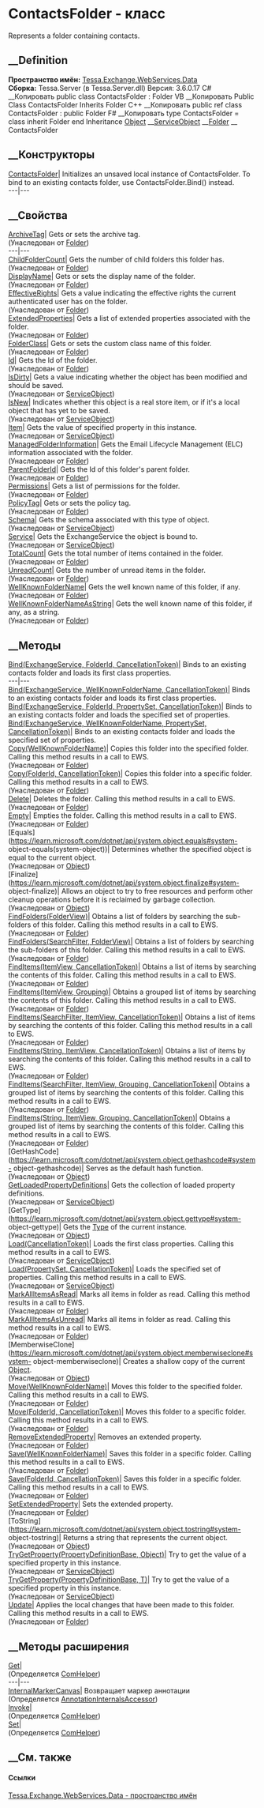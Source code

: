 # ContactsFolder - класс
Represents a folder containing contacts.
## __Definition
 **Пространство имён:**
[Tessa.Exchange.WebServices.Data](N_Tessa_Exchange_WebServices_Data.htm)  
 **Сборка:** Tessa.Server (в Tessa.Server.dll) Версия: 3.6.0.17
C# __Копировать
     public class ContactsFolder : Folder
VB __Копировать
     Public Class ContactsFolder
    	Inherits Folder
C++ __Копировать
     public ref class ContactsFolder : public Folder
F# __Копировать
     type ContactsFolder = 
        class
            inherit Folder
        end
Inheritance
    [Object](https://learn.microsoft.com/dotnet/api/system.object) __[ServiceObject](T_Tessa_Exchange_WebServices_Data_ServiceObject.htm) __[Folder](T_Tessa_Exchange_WebServices_Data_Folder.htm) __ ContactsFolder
##  __Конструкторы
[ContactsFolder](M_Tessa_Exchange_WebServices_Data_ContactsFolder__ctor.htm)|
Initializes an unsaved local instance of ContactsFolder. To bind to an
existing contacts folder, use ContactsFolder.Bind() instead.  
---|---  
## __Свойства
[ArchiveTag](P_Tessa_Exchange_WebServices_Data_Folder_ArchiveTag.htm)|  Gets
or sets the archive tag.  
(Унаследован от [Folder](T_Tessa_Exchange_WebServices_Data_Folder.htm))  
---|---  
[ChildFolderCount](P_Tessa_Exchange_WebServices_Data_Folder_ChildFolderCount.htm)|
Gets the number of child folders this folder has.  
(Унаследован от [Folder](T_Tessa_Exchange_WebServices_Data_Folder.htm))  
[DisplayName](P_Tessa_Exchange_WebServices_Data_Folder_DisplayName.htm)|  Gets
or sets the display name of the folder.  
(Унаследован от [Folder](T_Tessa_Exchange_WebServices_Data_Folder.htm))  
[EffectiveRights](P_Tessa_Exchange_WebServices_Data_Folder_EffectiveRights.htm)|
Gets a value indicating the effective rights the current authenticated user
has on the folder.  
(Унаследован от [Folder](T_Tessa_Exchange_WebServices_Data_Folder.htm))  
[ExtendedProperties](P_Tessa_Exchange_WebServices_Data_Folder_ExtendedProperties.htm)|
Gets a list of extended properties associated with the folder.  
(Унаследован от [Folder](T_Tessa_Exchange_WebServices_Data_Folder.htm))  
[FolderClass](P_Tessa_Exchange_WebServices_Data_Folder_FolderClass.htm)|  Gets
or sets the custom class name of this folder.  
(Унаследован от [Folder](T_Tessa_Exchange_WebServices_Data_Folder.htm))  
[Id](P_Tessa_Exchange_WebServices_Data_Folder_Id.htm)|  Gets the Id of the
folder.  
(Унаследован от [Folder](T_Tessa_Exchange_WebServices_Data_Folder.htm))  
[IsDirty](P_Tessa_Exchange_WebServices_Data_ServiceObject_IsDirty.htm)|  Gets
a value indicating whether the object has been modified and should be saved.  
(Унаследован от
[ServiceObject](T_Tessa_Exchange_WebServices_Data_ServiceObject.htm))  
[IsNew](P_Tessa_Exchange_WebServices_Data_ServiceObject_IsNew.htm)|  Indicates
whether this object is a real store item, or if it's a local object that has
yet to be saved.  
(Унаследован от
[ServiceObject](T_Tessa_Exchange_WebServices_Data_ServiceObject.htm))  
[Item](P_Tessa_Exchange_WebServices_Data_ServiceObject_Item.htm)|  Gets the
value of specified property in this instance.  
(Унаследован от
[ServiceObject](T_Tessa_Exchange_WebServices_Data_ServiceObject.htm))  
[ManagedFolderInformation](P_Tessa_Exchange_WebServices_Data_Folder_ManagedFolderInformation.htm)|
Gets the Email Lifecycle Management (ELC) information associated with the
folder.  
(Унаследован от [Folder](T_Tessa_Exchange_WebServices_Data_Folder.htm))  
[ParentFolderId](P_Tessa_Exchange_WebServices_Data_Folder_ParentFolderId.htm)|
Gets the Id of this folder's parent folder.  
(Унаследован от [Folder](T_Tessa_Exchange_WebServices_Data_Folder.htm))  
[Permissions](P_Tessa_Exchange_WebServices_Data_Folder_Permissions.htm)|  Gets
a list of permissions for the folder.  
(Унаследован от [Folder](T_Tessa_Exchange_WebServices_Data_Folder.htm))  
[PolicyTag](P_Tessa_Exchange_WebServices_Data_Folder_PolicyTag.htm)|  Gets or
sets the policy tag.  
(Унаследован от [Folder](T_Tessa_Exchange_WebServices_Data_Folder.htm))  
[Schema](P_Tessa_Exchange_WebServices_Data_ServiceObject_Schema.htm)|  Gets
the schema associated with this type of object.  
(Унаследован от
[ServiceObject](T_Tessa_Exchange_WebServices_Data_ServiceObject.htm))  
[Service](P_Tessa_Exchange_WebServices_Data_ServiceObject_Service.htm)|  Gets
the ExchangeService the object is bound to.  
(Унаследован от
[ServiceObject](T_Tessa_Exchange_WebServices_Data_ServiceObject.htm))  
[TotalCount](P_Tessa_Exchange_WebServices_Data_Folder_TotalCount.htm)|  Gets
the total number of items contained in the folder.  
(Унаследован от [Folder](T_Tessa_Exchange_WebServices_Data_Folder.htm))  
[UnreadCount](P_Tessa_Exchange_WebServices_Data_Folder_UnreadCount.htm)|  Gets
the number of unread items in the folder.  
(Унаследован от [Folder](T_Tessa_Exchange_WebServices_Data_Folder.htm))  
[WellKnownFolderName](P_Tessa_Exchange_WebServices_Data_Folder_WellKnownFolderName.htm)|
Gets the well known name of this folder, if any.  
(Унаследован от [Folder](T_Tessa_Exchange_WebServices_Data_Folder.htm))  
[WellKnownFolderNameAsString](P_Tessa_Exchange_WebServices_Data_Folder_WellKnownFolderNameAsString.htm)|
Gets the well known name of this folder, if any, as a string.  
(Унаследован от [Folder](T_Tessa_Exchange_WebServices_Data_Folder.htm))  
##  __Методы
[Bind(ExchangeService, FolderId,
CancellationToken)](M_Tessa_Exchange_WebServices_Data_ContactsFolder_Bind.htm)|
Binds to an existing contacts folder and loads its first class properties.  
---|---  
[Bind(ExchangeService, WellKnownFolderName,
CancellationToken)](M_Tessa_Exchange_WebServices_Data_ContactsFolder_Bind_2.htm)|
Binds to an existing contacts folder and loads its first class properties.  
[Bind(ExchangeService, FolderId, PropertySet,
CancellationToken)](M_Tessa_Exchange_WebServices_Data_ContactsFolder_Bind_1.htm)|
Binds to an existing contacts folder and loads the specified set of
properties.  
[Bind(ExchangeService, WellKnownFolderName, PropertySet,
CancellationToken)](M_Tessa_Exchange_WebServices_Data_ContactsFolder_Bind_3.htm)|
Binds to an existing contacts folder and loads the specified set of
properties.  
[Copy(WellKnownFolderName)](M_Tessa_Exchange_WebServices_Data_Folder_Copy_1.htm)|
Copies this folder into the specified folder. Calling this method results in a
call to EWS.  
(Унаследован от [Folder](T_Tessa_Exchange_WebServices_Data_Folder.htm))  
[Copy(FolderId,
CancellationToken)](M_Tessa_Exchange_WebServices_Data_Folder_Copy.htm)|
Copies this folder into a specific folder. Calling this method results in a
call to EWS.  
(Унаследован от [Folder](T_Tessa_Exchange_WebServices_Data_Folder.htm))  
[Delete](M_Tessa_Exchange_WebServices_Data_Folder_Delete.htm)|  Deletes the
folder. Calling this method results in a call to EWS.  
(Унаследован от [Folder](T_Tessa_Exchange_WebServices_Data_Folder.htm))  
[Empty](M_Tessa_Exchange_WebServices_Data_Folder_Empty.htm)|  Empties the
folder. Calling this method results in a call to EWS.  
(Унаследован от [Folder](T_Tessa_Exchange_WebServices_Data_Folder.htm))  
[Equals](https://learn.microsoft.com/dotnet/api/system.object.equals#system-
object-equals\(system-object\))| Determines whether the specified object is
equal to the current object.  
(Унаследован от
[Object](https://learn.microsoft.com/dotnet/api/system.object))  
[Finalize](https://learn.microsoft.com/dotnet/api/system.object.finalize#system-
object-finalize)| Allows an object to try to free resources and perform other
cleanup operations before it is reclaimed by garbage collection.  
(Унаследован от
[Object](https://learn.microsoft.com/dotnet/api/system.object))  
[FindFolders(FolderView)](M_Tessa_Exchange_WebServices_Data_Folder_FindFolders.htm)|
Obtains a list of folders by searching the sub-folders of this folder. Calling
this method results in a call to EWS.  
(Унаследован от [Folder](T_Tessa_Exchange_WebServices_Data_Folder.htm))  
[FindFolders(SearchFilter,
FolderView)](M_Tessa_Exchange_WebServices_Data_Folder_FindFolders_1.htm)|
Obtains a list of folders by searching the sub-folders of this folder. Calling
this method results in a call to EWS.  
(Унаследован от [Folder](T_Tessa_Exchange_WebServices_Data_Folder.htm))  
[FindItems(ItemView,
CancellationToken)](M_Tessa_Exchange_WebServices_Data_Folder_FindItems_2.htm)|
Obtains a list of items by searching the contents of this folder. Calling this
method results in a call to EWS.  
(Унаследован от [Folder](T_Tessa_Exchange_WebServices_Data_Folder.htm))  
[FindItems(ItemView,
Grouping)](M_Tessa_Exchange_WebServices_Data_Folder_FindItems_3.htm)|  Obtains
a grouped list of items by searching the contents of this folder. Calling this
method results in a call to EWS.  
(Унаследован от [Folder](T_Tessa_Exchange_WebServices_Data_Folder.htm))  
[FindItems(SearchFilter, ItemView,
CancellationToken)](M_Tessa_Exchange_WebServices_Data_Folder_FindItems_4.htm)|
Obtains a list of items by searching the contents of this folder. Calling this
method results in a call to EWS.  
(Унаследован от [Folder](T_Tessa_Exchange_WebServices_Data_Folder.htm))  
[FindItems(String, ItemView,
CancellationToken)](M_Tessa_Exchange_WebServices_Data_Folder_FindItems.htm)|
Obtains a list of items by searching the contents of this folder. Calling this
method results in a call to EWS.  
(Унаследован от [Folder](T_Tessa_Exchange_WebServices_Data_Folder.htm))  
[FindItems(SearchFilter, ItemView, Grouping,
CancellationToken)](M_Tessa_Exchange_WebServices_Data_Folder_FindItems_5.htm)|
Obtains a grouped list of items by searching the contents of this folder.
Calling this method results in a call to EWS.  
(Унаследован от [Folder](T_Tessa_Exchange_WebServices_Data_Folder.htm))  
[FindItems(String, ItemView, Grouping,
CancellationToken)](M_Tessa_Exchange_WebServices_Data_Folder_FindItems_1.htm)|
Obtains a grouped list of items by searching the contents of this folder.
Calling this method results in a call to EWS.  
(Унаследован от [Folder](T_Tessa_Exchange_WebServices_Data_Folder.htm))  
[GetHashCode](https://learn.microsoft.com/dotnet/api/system.object.gethashcode#system-
object-gethashcode)| Serves as the default hash function.  
(Унаследован от
[Object](https://learn.microsoft.com/dotnet/api/system.object))  
[GetLoadedPropertyDefinitions](M_Tessa_Exchange_WebServices_Data_ServiceObject_GetLoadedPropertyDefinitions.htm)|
Gets the collection of loaded property definitions.  
(Унаследован от
[ServiceObject](T_Tessa_Exchange_WebServices_Data_ServiceObject.htm))  
[GetType](https://learn.microsoft.com/dotnet/api/system.object.gettype#system-
object-gettype)| Gets the
[Type](https://learn.microsoft.com/dotnet/api/system.type) of the current
instance.  
(Унаследован от
[Object](https://learn.microsoft.com/dotnet/api/system.object))  
[Load(CancellationToken)](M_Tessa_Exchange_WebServices_Data_ServiceObject_Load.htm)|
Loads the first class properties. Calling this method results in a call to
EWS.  
(Унаследован от
[ServiceObject](T_Tessa_Exchange_WebServices_Data_ServiceObject.htm))  
[Load(PropertySet,
CancellationToken)](M_Tessa_Exchange_WebServices_Data_ServiceObject_Load_1.htm)|
Loads the specified set of properties. Calling this method results in a call
to EWS.  
(Унаследован от
[ServiceObject](T_Tessa_Exchange_WebServices_Data_ServiceObject.htm))  
[MarkAllItemsAsRead](M_Tessa_Exchange_WebServices_Data_Folder_MarkAllItemsAsRead.htm)|
Marks all items in folder as read. Calling this method results in a call to
EWS.  
(Унаследован от [Folder](T_Tessa_Exchange_WebServices_Data_Folder.htm))  
[MarkAllItemsAsUnread](M_Tessa_Exchange_WebServices_Data_Folder_MarkAllItemsAsUnread.htm)|
Marks all items in folder as read. Calling this method results in a call to
EWS.  
(Унаследован от [Folder](T_Tessa_Exchange_WebServices_Data_Folder.htm))  
[MemberwiseClone](https://learn.microsoft.com/dotnet/api/system.object.memberwiseclone#system-
object-memberwiseclone)| Creates a shallow copy of the current
[Object](https://learn.microsoft.com/dotnet/api/system.object).  
(Унаследован от
[Object](https://learn.microsoft.com/dotnet/api/system.object))  
[Move(WellKnownFolderName)](M_Tessa_Exchange_WebServices_Data_Folder_Move_1.htm)|
Moves this folder to the specified folder. Calling this method results in a
call to EWS.  
(Унаследован от [Folder](T_Tessa_Exchange_WebServices_Data_Folder.htm))  
[Move(FolderId,
CancellationToken)](M_Tessa_Exchange_WebServices_Data_Folder_Move.htm)|  Moves
this folder to a specific folder. Calling this method results in a call to
EWS.  
(Унаследован от [Folder](T_Tessa_Exchange_WebServices_Data_Folder.htm))  
[RemoveExtendedProperty](M_Tessa_Exchange_WebServices_Data_Folder_RemoveExtendedProperty.htm)|
Removes an extended property.  
(Унаследован от [Folder](T_Tessa_Exchange_WebServices_Data_Folder.htm))  
[Save(WellKnownFolderName)](M_Tessa_Exchange_WebServices_Data_Folder_Save_1.htm)|
Saves this folder in a specific folder. Calling this method results in a call
to EWS.  
(Унаследован от [Folder](T_Tessa_Exchange_WebServices_Data_Folder.htm))  
[Save(FolderId,
CancellationToken)](M_Tessa_Exchange_WebServices_Data_Folder_Save.htm)|  Saves
this folder in a specific folder. Calling this method results in a call to
EWS.  
(Унаследован от [Folder](T_Tessa_Exchange_WebServices_Data_Folder.htm))  
[SetExtendedProperty](M_Tessa_Exchange_WebServices_Data_Folder_SetExtendedProperty.htm)|
Sets the extended property.  
(Унаследован от [Folder](T_Tessa_Exchange_WebServices_Data_Folder.htm))  
[ToString](https://learn.microsoft.com/dotnet/api/system.object.tostring#system-
object-tostring)| Returns a string that represents the current object.  
(Унаследован от
[Object](https://learn.microsoft.com/dotnet/api/system.object))  
[TryGetProperty(PropertyDefinitionBase,
Object)](M_Tessa_Exchange_WebServices_Data_ServiceObject_TryGetProperty.htm)|
Try to get the value of a specified property in this instance.  
(Унаследован от
[ServiceObject](T_Tessa_Exchange_WebServices_Data_ServiceObject.htm))  
[TryGetProperty<T>(PropertyDefinitionBase,
T)](M_Tessa_Exchange_WebServices_Data_ServiceObject_TryGetProperty__1.htm)|
Try to get the value of a specified property in this instance.  
(Унаследован от
[ServiceObject](T_Tessa_Exchange_WebServices_Data_ServiceObject.htm))  
[Update](M_Tessa_Exchange_WebServices_Data_Folder_Update.htm)|  Applies the
local changes that have been made to this folder. Calling this method results
in a call to EWS.  
(Унаследован от [Folder](T_Tessa_Exchange_WebServices_Data_Folder.htm))  
##  __Методы расширения
[Get](M_Tessa_Extensions_Default_Client_EDS_ComHelper_Get.htm)|  
(Определяется
[ComHelper](T_Tessa_Extensions_Default_Client_EDS_ComHelper.htm))  
---|---  
[InternalMarkerCanvas](M_Tessa_UI_Views_Charting_Annotations_AnnotationInternalsAccessor_InternalMarkerCanvas.htm)|
Возвращает маркер аннотации  
(Определяется
[AnnotationInternalsAccessor](T_Tessa_UI_Views_Charting_Annotations_AnnotationInternalsAccessor.htm))  
[Invoke](M_Tessa_Extensions_Default_Client_EDS_ComHelper_Invoke.htm)|  
(Определяется
[ComHelper](T_Tessa_Extensions_Default_Client_EDS_ComHelper.htm))  
[Set](M_Tessa_Extensions_Default_Client_EDS_ComHelper_Set.htm)|  
(Определяется
[ComHelper](T_Tessa_Extensions_Default_Client_EDS_ComHelper.htm))  
##  __См. также
#### Ссылки
[Tessa.Exchange.WebServices.Data - пространство
имён](N_Tessa_Exchange_WebServices_Data.htm)
